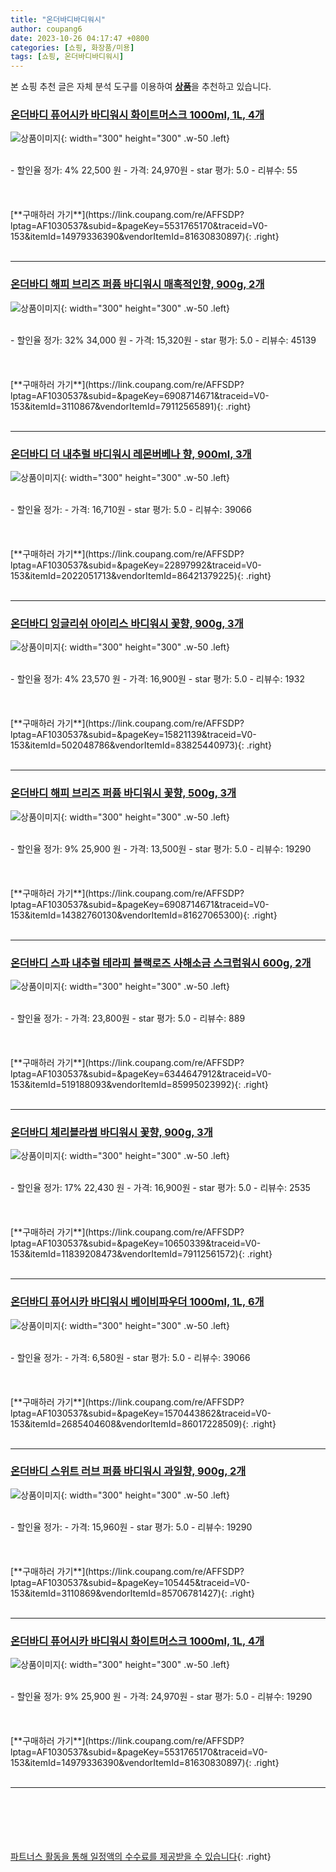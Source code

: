 ```yaml
---
title: "온더바디바디워시"
author: coupang6
date: 2023-10-26 04:17:47 +0800
categories: [쇼핑, 화장품/미용]
tags: [쇼핑, 온더바디바디워시]
---
```


본 쇼핑 추천 글은 자체 분석 도구를 이용하여 [**상품**](https://link.coupang.com/a/bao1ui)을 추천하고 있습니다.

### [온더바디 퓨어시카 바디워시 화이트머스크 1000ml, 1L, 4개](https://link.coupang.com/re/AFFSDP?lptag=AF1030537&subid=&pageKey=5531765170&traceid=V0-153&itemId=14979336390&vendorItemId=81630830897)

![상품이미지](https://thumbnail9.coupangcdn.com/thumbnails/remote/230x230ex/image/vendor_inventory/ba15/48980748372eddfd03612769d08c2b6682f4b95382dafb99a3e77b959edc.jpg){: width="300" height="300" .w-50 .left}


<br>
- 할인율 정가: 4%  22,500   원
- 가격: 24,970원
- star 평가: 5.0
- 리뷰수: 55
<br>
<br>
<br>
<br>
[**구매하러 가기**](https://link.coupang.com/re/AFFSDP?lptag=AF1030537&subid=&pageKey=5531765170&traceid=V0-153&itemId=14979336390&vendorItemId=81630830897){: .right}
<br>
<br>

---

### [온더바디 해피 브리즈 퍼퓸 바디워시 매혹적인향, 900g, 2개](https://link.coupang.com/re/AFFSDP?lptag=AF1030537&subid=&pageKey=6908714671&traceid=V0-153&itemId=3110867&vendorItemId=79112565891)

![상품이미지](https://thumbnail8.coupangcdn.com/thumbnails/remote/230x230ex/image/vendor_inventory/073c/d8e20a9eac2321d562d57c07086ac2df7ec0cc181d90e881822f24185bb7.jpg){: width="300" height="300" .w-50 .left}


<br>
- 할인율 정가: 32%  34,000   원
- 가격: 15,320원
- star 평가: 5.0
- 리뷰수: 45139
<br>
<br>
<br>
<br>
[**구매하러 가기**](https://link.coupang.com/re/AFFSDP?lptag=AF1030537&subid=&pageKey=6908714671&traceid=V0-153&itemId=3110867&vendorItemId=79112565891){: .right}
<br>
<br>

---

### [온더바디 더 내추럴 바디워시 레몬버베나 향, 900ml, 3개](https://link.coupang.com/re/AFFSDP?lptag=AF1030537&subid=&pageKey=22897992&traceid=V0-153&itemId=2022051713&vendorItemId=86421379225)

![상품이미지](https://thumbnail8.coupangcdn.com/thumbnails/remote/230x230ex/image/vendor_inventory/366e/515560d54552b81f88575a15e77828deb1360a037c5c7bfeec393b3a480c.jpg){: width="300" height="300" .w-50 .left}


<br>
- 할인율 정가: 
- 가격: 16,710원
- star 평가: 5.0
- 리뷰수: 39066
<br>
<br>
<br>
<br>
[**구매하러 가기**](https://link.coupang.com/re/AFFSDP?lptag=AF1030537&subid=&pageKey=22897992&traceid=V0-153&itemId=2022051713&vendorItemId=86421379225){: .right}
<br>
<br>

---

### [온더바디 잉글리쉬 아이리스 바디워시 꽃향, 900g, 3개](https://link.coupang.com/re/AFFSDP?lptag=AF1030537&subid=&pageKey=15821139&traceid=V0-153&itemId=502048786&vendorItemId=83825440973)

![상품이미지](https://thumbnail6.coupangcdn.com/thumbnails/remote/230x230ex/image/vendor_inventory/b80f/974a0145bc819c9635018bb07a09b371e2a704b9146869579eeb35ebe6e0.jpg){: width="300" height="300" .w-50 .left}


<br>
- 할인율 정가: 4%  23,570   원
- 가격: 16,900원
- star 평가: 5.0
- 리뷰수: 1932
<br>
<br>
<br>
<br>
[**구매하러 가기**](https://link.coupang.com/re/AFFSDP?lptag=AF1030537&subid=&pageKey=15821139&traceid=V0-153&itemId=502048786&vendorItemId=83825440973){: .right}
<br>
<br>

---

### [온더바디 해피 브리즈 퍼퓸 바디워시 꽃향, 500g, 3개](https://link.coupang.com/re/AFFSDP?lptag=AF1030537&subid=&pageKey=6908714671&traceid=V0-153&itemId=14382760130&vendorItemId=81627065300)

![상품이미지](https://thumbnail10.coupangcdn.com/thumbnails/remote/230x230ex/image/vendor_inventory/bcbd/fed0e53011ceb0afb02ef3e73b2eef234ccba67819dac2735315f522a199.jpg){: width="300" height="300" .w-50 .left}


<br>
- 할인율 정가: 9%  25,900   원
- 가격: 13,500원
- star 평가: 5.0
- 리뷰수: 19290
<br>
<br>
<br>
<br>
[**구매하러 가기**](https://link.coupang.com/re/AFFSDP?lptag=AF1030537&subid=&pageKey=6908714671&traceid=V0-153&itemId=14382760130&vendorItemId=81627065300){: .right}
<br>
<br>

---

### [온더바디 스파 내추럴 테라피 블랙로즈 사해소금 스크럽워시 600g, 2개](https://link.coupang.com/re/AFFSDP?lptag=AF1030537&subid=&pageKey=6344647912&traceid=V0-153&itemId=519188093&vendorItemId=85995023992)

![상품이미지](https://thumbnail9.coupangcdn.com/thumbnails/remote/230x230ex/image/vendor_inventory/e8cd/8db5729707e4f24621f42ff8d193bfc0ef06044598152887f6355713a97d.jpg){: width="300" height="300" .w-50 .left}


<br>
- 할인율 정가: 
- 가격: 23,800원
- star 평가: 5.0
- 리뷰수: 889
<br>
<br>
<br>
<br>
[**구매하러 가기**](https://link.coupang.com/re/AFFSDP?lptag=AF1030537&subid=&pageKey=6344647912&traceid=V0-153&itemId=519188093&vendorItemId=85995023992){: .right}
<br>
<br>

---

### [온더바디 체리블라썸 바디워시 꽃향, 900g, 3개](https://link.coupang.com/re/AFFSDP?lptag=AF1030537&subid=&pageKey=10650339&traceid=V0-153&itemId=11839208473&vendorItemId=79112561572)

![상품이미지](https://thumbnail9.coupangcdn.com/thumbnails/remote/230x230ex/image/vendor_inventory/65b0/2294b09a63dce504d44c7e04507ae5026ad79991f131bbb177f416d131af.jpg){: width="300" height="300" .w-50 .left}


<br>
- 할인율 정가: 17%  22,430   원
- 가격: 16,900원
- star 평가: 5.0
- 리뷰수: 2535
<br>
<br>
<br>
<br>
[**구매하러 가기**](https://link.coupang.com/re/AFFSDP?lptag=AF1030537&subid=&pageKey=10650339&traceid=V0-153&itemId=11839208473&vendorItemId=79112561572){: .right}
<br>
<br>

---

### [온더바디 퓨어시카 바디워시 베이비파우더 1000ml, 1L, 6개](https://link.coupang.com/re/AFFSDP?lptag=AF1030537&subid=&pageKey=1570443862&traceid=V0-153&itemId=2685404608&vendorItemId=86017228509)

![상품이미지](https://thumbnail9.coupangcdn.com/thumbnails/remote/230x230ex/image/vendor_inventory/99f6/854a2c42c0256d0cd8dd11ae653fa9d956b67d15ddb7eb421f1d69beb18a.jpg){: width="300" height="300" .w-50 .left}


<br>
- 할인율 정가: 
- 가격: 6,580원
- star 평가: 5.0
- 리뷰수: 39066
<br>
<br>
<br>
<br>
[**구매하러 가기**](https://link.coupang.com/re/AFFSDP?lptag=AF1030537&subid=&pageKey=1570443862&traceid=V0-153&itemId=2685404608&vendorItemId=86017228509){: .right}
<br>
<br>

---

### [온더바디 스위트 러브 퍼퓸 바디워시 과일향, 900g, 2개](https://link.coupang.com/re/AFFSDP?lptag=AF1030537&subid=&pageKey=105445&traceid=V0-153&itemId=3110869&vendorItemId=85706781427)

![상품이미지](https://thumbnail9.coupangcdn.com/thumbnails/remote/230x230ex/image/vendor_inventory/8a1d/9bd8361fab81a2cc78f4fd564d7d3e821c2443606b00a0c8318061fdcd89.jpg){: width="300" height="300" .w-50 .left}


<br>
- 할인율 정가: 
- 가격: 15,960원
- star 평가: 5.0
- 리뷰수: 19290
<br>
<br>
<br>
<br>
[**구매하러 가기**](https://link.coupang.com/re/AFFSDP?lptag=AF1030537&subid=&pageKey=105445&traceid=V0-153&itemId=3110869&vendorItemId=85706781427){: .right}
<br>
<br>

---

### [온더바디 퓨어시카 바디워시 화이트머스크 1000ml, 1L, 4개](https://link.coupang.com/re/AFFSDP?lptag=AF1030537&subid=&pageKey=5531765170&traceid=V0-153&itemId=14979336390&vendorItemId=81630830897)

![상품이미지](https://thumbnail9.coupangcdn.com/thumbnails/remote/230x230ex/image/vendor_inventory/ba15/48980748372eddfd03612769d08c2b6682f4b95382dafb99a3e77b959edc.jpg){: width="300" height="300" .w-50 .left}


<br>
- 할인율 정가: 9%  25,900   원
- 가격: 24,970원
- star 평가: 5.0
- 리뷰수: 19290
<br>
<br>
<br>
<br>
[**구매하러 가기**](https://link.coupang.com/re/AFFSDP?lptag=AF1030537&subid=&pageKey=5531765170&traceid=V0-153&itemId=14979336390&vendorItemId=81630830897){: .right}
<br>
<br>

---
<br><br><br><br><br> [파트너스 활동을 통해 일정액의 수수료를 제공받을 수 있습니다](https://link.coupang.com/a/bao1ui){: .right}